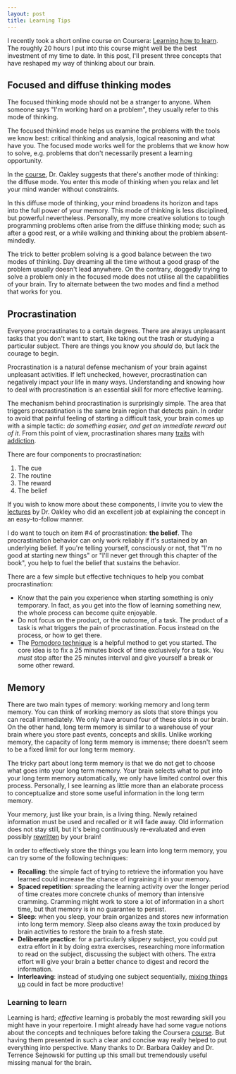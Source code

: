 ```yaml
---
layout: post
title: Learning Tips
---
```


I recently took a short online course on Coursera: [Learning how to learn](https://www.coursera.org/course/learning). The roughly 20 hours I put into this course might well be the best investment of my time to date. In this post, I'll present three concepts that have reshaped my way of thinking about our brain.


## Focused and diffuse thinking modes

The focused thinking mode should not be a stranger to anyone. When someone says "I'm working hard on a problem", they usually refer to this mode of thinking.

The focused thinkind mode helps us examine the problems with the tools we know best: critical thinking and analysis, logical reasoning and what have you. The focused mode works well for the problems that we know how to solve, e.g. problems that don't necessarily present a learning opportunity.

In the [course](https://www.coursera.org/course/learning), Dr. Oakley suggests that there's another mode of thinking: the diffuse mode. You enter this mode of thinking when you relax and let your mind wander without constraints.

In this diffuse mode of thinking, your mind broadens its horizon and taps into the full power of your memory. This mode of thinking is less disciplined, but powerful nevertheless. Personally, my more creative solutions to tough programming problems often arise from the diffuse thinking mode; such as after a good rest, or a while walking and thinking about the problem absent-mindedly.

The trick to better problem solving is a good balance between the two modes of thinking. Day dreaming all the time without a good grasp of the problem usually doesn't lead anywhere. On the contrary, doggedly trying to solve a problem only in the focused mode does not utilise all the capabilities of your brain. Try to alternate between the two modes and find a method that works for you.



## Procrastination

Everyone procrastinates to a certain degrees. There are always unpleasant tasks that you don't want to start, like taking out the trash or studying a particular subject. There are things you know you *should* do, but lack the courage to begin. 

Procrastination is a natural defense mechanism of your brain against unpleasant activities. If left unchecked, however, procrastination can negatively impact your life in many ways. Understanding and knowing how to deal with procrastination is an essential skill for more effective learning.

The mechanism behind procrastination is surprisingly simple. The area that triggers procrastination is the same brain region that detects pain. In order to avoid that painful feeling of starting a difficult task, your brain comes up with a simple tactic: *do something easier, and get an immediate reward out of it*. From this point of view, procrastination shares many [traits](https://www.psychologytoday.com/basics/addiction) with [addiction](http://en.wikipedia.org/wiki/Addiction).

There are four components to procrastination:

1. The cue
2. The routine
3. The reward
4. The belief

If you wish to know more about these components, I invite you to view the [lectures](https://class.coursera.org/learning-003/lecture/51) by Dr. Oakley who did an excellent job at explaining the concept in an easy-to-follow manner.

I do want to touch on item #4 of procrastination: **the belief**. The procrastination behavior can only work reliably if it's sustained by an underlying belief. If you're telling yourself, consciously or not, that "I'm no good at starting new things" or "I'll never get through this chapter of the book", you help to fuel the belief that sustains the behavior.

There are a few simple but effective techniques to help you combat procrastination:

* Know that the pain you experience when starting something is only temporary. In fact, as you get into the flow of learning something new, the whole process can become quite enjoyable.
* Do not focus on the product, or the outcome, of a task. The product of a task is what triggers the pain of procrastination. Focus instead on the process, or how to get there.
* The [Pomodoro technique](http://en.wikipedia.org/wiki/Pomodoro_Technique) is a helpful method to get you started. The core idea is to fix a 25 minutes block of time exclusively for a task. You *must* stop after the 25 minutes interval and give yourself a break or some other reward.



## Memory

There are two main types of memory: working memory and long term memory. You can think of working memory as slots that store things you can recall immediately. We only have around four of these slots in our brain. On the other hand, long term memory is similar to a warehouse of your brain where you store past events, concepts and skills. Unlike working memory, the capacity of long term memory is immense; there doesn't seem to be a fixed limit for our long term memory.

The tricky part about long term memory is that we do not get to choose what goes into your long term memory. Your brain selects what to put into your long term memory automatically, we only have limited control over this process. Personally, I see learning as little more than an elaborate process to conceptualize and store some useful information in the long term memory.

Your memory, just like your brain, is a living thing. Newly retained information must be used and recalled or it will fade away. Old information does not stay still, but it's being continuously re-evaluated and even possibly [rewritten](http://www.northwestern.edu/newscenter/stories/2014/02/how-your-memory-rewrites-the-past.html) by your brain!

In order to effectively store the things you learn into long term memory, you can try some of the following techniques:

* **Recalling**: the simple fact of trying to retrieve the information you have learned could increase the chance of ingraining it in your memory.
* **Spaced repetition**: spreading the learning activity over the longer period of time creates more concrete chunks of memory than intensive cramming. Cramming might work to store a lot of information in a short time, but that memory is in no guarantee to persist.
* **Sleep**: when you sleep, your brain organizes and stores new information into long term memory. Sleep also cleans away the toxin produced by brain activities to restore the brain to a fresh state.
* **Deliberate practice**: for a particularly slippery subject, you could put extra effort in it by doing extra exercises, researching more information to read on the subject, discussing the subject with others. The extra effort will give your brain a better chance to digest and record the information.
* **Interleaving**: instead of studying one subject sequentially, [mixing things up](http://j2jenkins.com/2013/04/29/interleaved-practice-a-secret-enhanced-learning-technique/) could in fact be more productive!

### Learning to learn

Learning is hard; *effective* learning is probably the most rewarding skill you might have in your repertoire. I might already have had some vague notions about the concepts and techniques before taking the Coursera [course](https://class.coursera.org/learning-003). But having them presented in such a clear and concise way really helped to put everything into perspective. Many thanks to Dr. Barbara Oakley and Dr. Terrence Sejnowski for putting up this small but tremendously useful missing manual for the brain.